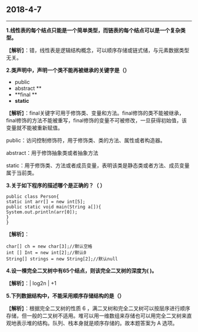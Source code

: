 ## 2018-4-7

---

**1.线性表的每个结点只能是一个简单类型，而链表的每个结点可以是一个复杂类型。**

【**解析**】：错，线性表是逻辑结构概念，可以顺序存储或链式储，与元素数据类型无关。

**2.类声明中，声明一个类不能再被继承的关键字是（）**

* public
* abstract
  \*\*
* \*\*final
  \*\*
* **static**

【**解析**】：final关键字可用于修饰类、变量和方法。final修饰的类不能被继承，final修饰的方法不能被重写，final修饰的变量不可被修改，一旦获得初始值，该变量就不能被重新赋值。

public：访问控制修饰符，用于修饰类、类的方法、属性或者构造器。

abstract：用于修饰抽象类或者抽象方法

static：用于修饰类、方法或者成员变量，表明该类是静态类或者方法、成员变量属于当前类。

**3.关于如下程序的描述哪个是正确的？（ ）**

```
public class Person{
static int arr[] = new int[5];
public static void main(String a[]){
System.out.println(arr[0]);
}
}
```

【**解析**】：

```
char[] ch = new char[3];//默认空格
int [] Int = new int[2];//默认0
String[] strings = new String[2];//默认null
```

**4.设一棵完全二叉树中有65个结点，则该完全二叉树的深度为\(     \)。**

【**解析**】：\| log2n \| +1

**5.下列数据结构中，不能采用顺序存储结构的是（）**

【**解析**】：根据完全二叉树的性质 6 ，满二叉树和完全二叉树可以按层序进行顺序存储，但一般的二叉树不适用。堆可以用一维数组来存储也可以用完全二叉树来直观地表示堆的结构。队列、栈本身就是顺序存储的。故本题答案为 A 选项。

